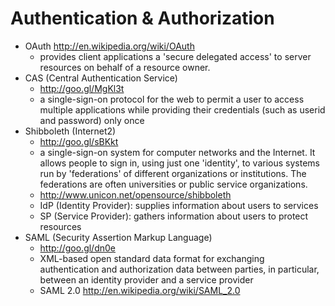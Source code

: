 # Authentication & Authorization
- OAuth http://en.wikipedia.org/wiki/OAuth
	- provides client applications a 'secure delegated access' to server resources on behalf of a resource owner.
- CAS (Central Authentication Service)
    - http://goo.gl/MgKl3t
	- a single-sign-on protocol for the web to permit a user to access multiple applications while providing their credentials (such as userid and password) only once
- Shibboleth (Internet2)
    - http://goo.gl/sBKkt
	- a single-sign-on system for computer networks and the Internet. It allows people to sign in, using just one 'identity', to various systems run by 'federations' of different organizations or institutions. The federations are often universities or public service organizations.
	- http://www.unicon.net/opensource/shibboleth
	- IdP (Identity Provider): supplies information about users to services
	- SP (Service Provider): gathers information about users to protect resources
- SAML (Security Assertion Markup Language)
    - http://goo.gl/dn0e
	- XML-based open standard data format for exchanging authentication and authorization data between parties, in particular, between an identity provider and a service provider
	- SAML 2.0 http://en.wikipedia.org/wiki/SAML_2.0

